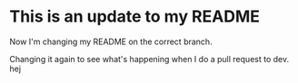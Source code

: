 # This is an update to my README

Now I'm changing my README on the correct branch.

Changing it again to see what's happening when I do a pull request to dev.
hej
